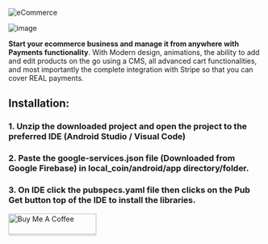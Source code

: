 ![eCommerce](https://i.imgur.com/SraxGPm.png)

![image](https://i.imgur.com/MahfmKz.png)

**Start your ecommerce business and manage it from anywhere with Payments functionality**. With Modern design, animations, the ability to add and edit products on the go using a CMS, all advanced cart functionalities, and most importantly the complete integration with Stripe so that you can cover REAL payments.



<h2>Installation:</h2>

<h3>1. Unzip the downloaded project and open the project to the preferred IDE (Android Studio / Visual Code)</h3>


<h3>2. Paste the google-services.json file (Downloaded from Google Firebase) in local_coin/android/app directory/folder.</h3>

 
<h3>3. On IDE click the pubspecs.yaml file then clicks on the Pub Get button top of the IDE to install the libraries.</h3>


<a href="https://www.buymeacoffee.com/amrhishamks" target="_blank"><img src="https://www.buymeacoffee.com/assets/img/custom_images/orange_img.png" alt="Buy Me A Coffee" style="height: 41px !important;width: 174px !important;box-shadow: 0px 3px 2px 0px rgba(190, 190, 190, 0.5) !important;-webkit-box-shadow: 0px 3px 2px 0px rgba(190, 190, 190, 0.5) !important;" ></a>

